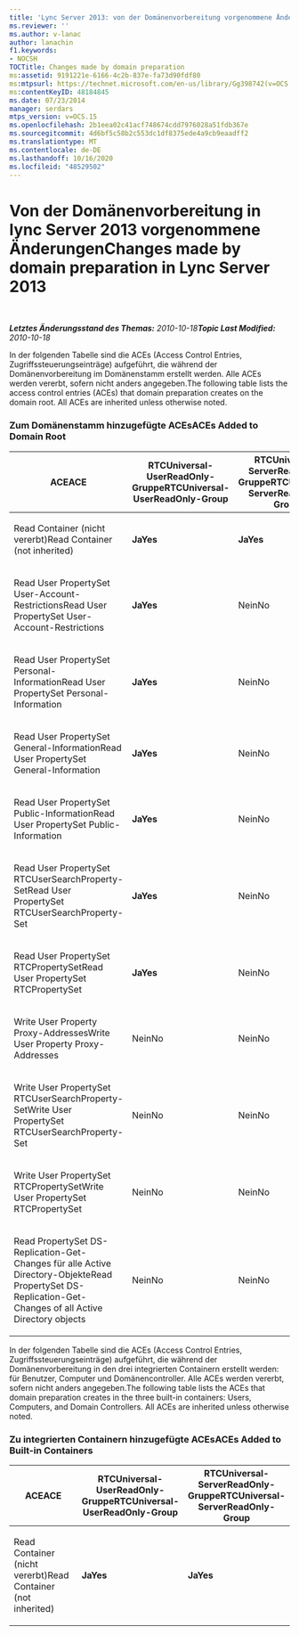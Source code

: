 ```yaml
---
title: 'Lync Server 2013: von der Domänenvorbereitung vorgenommene Änderungen'
ms.reviewer: ''
ms.author: v-lanac
author: lanachin
f1.keywords:
- NOCSH
TOCTitle: Changes made by domain preparation
ms:assetid: 9191221e-6166-4c2b-837e-fa73d90fdf80
ms:mtpsurl: https://technet.microsoft.com/en-us/library/Gg398742(v=OCS.15)
ms:contentKeyID: 48184845
ms.date: 07/23/2014
manager: serdars
mtps_version: v=OCS.15
ms.openlocfilehash: 2b1eea02c41acf748674cdd7976028a51fdb367e
ms.sourcegitcommit: 4d6bf5c58b2c553dc1df8375ede4a9cb9eaadff2
ms.translationtype: MT
ms.contentlocale: de-DE
ms.lasthandoff: 10/16/2020
ms.locfileid: "48529502"
---
```

# <a name="changes-made-by-domain-preparation-in-lync-server-2013"></a><span data-ttu-id="2e843-102">Von der Domänenvorbereitung in lync Server 2013 vorgenommene Änderungen</span><span class="sxs-lookup"><span data-stu-id="2e843-102">Changes made by domain preparation in Lync Server 2013</span></span>

<div data-xmlns="http://www.w3.org/1999/xhtml">

<div class="topic" data-xmlns="http://www.w3.org/1999/xhtml" data-msxsl="urn:schemas-microsoft-com:xslt" data-cs="https://msdn.microsoft.com/">

<div data-asp="https://msdn2.microsoft.com/asp">



</div>

<div id="mainSection">

<div id="mainBody">

<span> </span>

<span data-ttu-id="2e843-103">_**Letztes Änderungsstand des Themas:** 2010-10-18_</span><span class="sxs-lookup"><span data-stu-id="2e843-103">_**Topic Last Modified:** 2010-10-18_</span></span>

<span data-ttu-id="2e843-p101">In der folgenden Tabelle sind die ACEs (Access Control Entries, Zugriffssteuerungseinträge) aufgeführt, die während der Domänenvorbereitung im Domänenstamm erstellt werden. Alle ACEs werden vererbt, sofern nicht anders angegeben.</span><span class="sxs-lookup"><span data-stu-id="2e843-p101">The following table lists the access control entries (ACEs) that domain preparation creates on the domain root. All ACEs are inherited unless otherwise noted.</span></span>

<div id="sectionSection0" class="section">

### <a name="aces-added-to-domain-root"></a><span data-ttu-id="2e843-106">Zum Domänenstamm hinzugefügte ACEs</span><span class="sxs-lookup"><span data-stu-id="2e843-106">ACEs Added to Domain Root</span></span>

<table style="width:100%;">
<colgroup>
<col style="width: 16%" />
<col style="width: 16%" />
<col style="width: 16%" />
<col style="width: 16%" />
<col style="width: 16%" />
<col style="width: 16%" />
</colgroup>
<thead>
<tr class="header">
<th><span data-ttu-id="2e843-107">ACE</span><span class="sxs-lookup"><span data-stu-id="2e843-107">ACE</span></span></th>
<th><span data-ttu-id="2e843-108">RTCUniversal-UserReadOnly-Gruppe</span><span class="sxs-lookup"><span data-stu-id="2e843-108">RTCUniversal-UserReadOnly-Group</span></span></th>
<th><span data-ttu-id="2e843-109">RTCUniversal-ServerReadOnly-Gruppe</span><span class="sxs-lookup"><span data-stu-id="2e843-109">RTCUniversal-ServerReadOnly-Group</span></span></th>
<th><span data-ttu-id="2e843-110">RTCUniversal-UserAdmins</span><span class="sxs-lookup"><span data-stu-id="2e843-110">RTCUniversal-UserAdmins</span></span></th>
<th><span data-ttu-id="2e843-111">RTCHSUniversal-Services</span><span class="sxs-lookup"><span data-stu-id="2e843-111">RTCHSUniversal-Services</span></span></th>
<th><span data-ttu-id="2e843-112">Authenticated-Users</span><span class="sxs-lookup"><span data-stu-id="2e843-112">Authenticated-Users</span></span></th>
</tr>
</thead>
<tbody>
<tr class="odd">
<td><p><span data-ttu-id="2e843-113">Read Container (nicht vererbt)</span><span class="sxs-lookup"><span data-stu-id="2e843-113">Read Container (not inherited)</span></span></p></td>
<td><p><span data-ttu-id="2e843-114"><strong>Ja</strong></span><span class="sxs-lookup"><span data-stu-id="2e843-114"><strong>Yes</strong></span></span></p></td>
<td><p><span data-ttu-id="2e843-115"><strong>Ja</strong></span><span class="sxs-lookup"><span data-stu-id="2e843-115"><strong>Yes</strong></span></span></p></td>
<td><p><span data-ttu-id="2e843-116">Nein</span><span class="sxs-lookup"><span data-stu-id="2e843-116">No</span></span></p></td>
<td><p><span data-ttu-id="2e843-117">Nein</span><span class="sxs-lookup"><span data-stu-id="2e843-117">No</span></span></p></td>
<td><p><span data-ttu-id="2e843-118">Nein</span><span class="sxs-lookup"><span data-stu-id="2e843-118">No</span></span></p></td>
</tr>
<tr class="even">
<td><p><span data-ttu-id="2e843-119">Read User PropertySet User-Account-Restrictions</span><span class="sxs-lookup"><span data-stu-id="2e843-119">Read User PropertySet User-Account-Restrictions</span></span></p></td>
<td><p><span data-ttu-id="2e843-120"><strong>Ja</strong></span><span class="sxs-lookup"><span data-stu-id="2e843-120"><strong>Yes</strong></span></span></p></td>
<td><p><span data-ttu-id="2e843-121">Nein</span><span class="sxs-lookup"><span data-stu-id="2e843-121">No</span></span></p></td>
<td><p><span data-ttu-id="2e843-122">Nein</span><span class="sxs-lookup"><span data-stu-id="2e843-122">No</span></span></p></td>
<td><p><span data-ttu-id="2e843-123">Nein</span><span class="sxs-lookup"><span data-stu-id="2e843-123">No</span></span></p></td>
<td><p><span data-ttu-id="2e843-124">Nein</span><span class="sxs-lookup"><span data-stu-id="2e843-124">No</span></span></p></td>
</tr>
<tr class="odd">
<td><p><span data-ttu-id="2e843-125">Read User PropertySet Personal-Information</span><span class="sxs-lookup"><span data-stu-id="2e843-125">Read User PropertySet Personal-Information</span></span></p></td>
<td><p><span data-ttu-id="2e843-126"><strong>Ja</strong></span><span class="sxs-lookup"><span data-stu-id="2e843-126"><strong>Yes</strong></span></span></p></td>
<td><p><span data-ttu-id="2e843-127">Nein</span><span class="sxs-lookup"><span data-stu-id="2e843-127">No</span></span></p></td>
<td><p><span data-ttu-id="2e843-128">Nein</span><span class="sxs-lookup"><span data-stu-id="2e843-128">No</span></span></p></td>
<td><p><span data-ttu-id="2e843-129">Nein</span><span class="sxs-lookup"><span data-stu-id="2e843-129">No</span></span></p></td>
<td><p><span data-ttu-id="2e843-130">Nein</span><span class="sxs-lookup"><span data-stu-id="2e843-130">No</span></span></p></td>
</tr>
<tr class="even">
<td><p><span data-ttu-id="2e843-131">Read User PropertySet General-Information</span><span class="sxs-lookup"><span data-stu-id="2e843-131">Read User PropertySet General-Information</span></span></p></td>
<td><p><span data-ttu-id="2e843-132"><strong>Ja</strong></span><span class="sxs-lookup"><span data-stu-id="2e843-132"><strong>Yes</strong></span></span></p></td>
<td><p><span data-ttu-id="2e843-133">Nein</span><span class="sxs-lookup"><span data-stu-id="2e843-133">No</span></span></p></td>
<td><p><span data-ttu-id="2e843-134">Nein</span><span class="sxs-lookup"><span data-stu-id="2e843-134">No</span></span></p></td>
<td><p><span data-ttu-id="2e843-135">Nein</span><span class="sxs-lookup"><span data-stu-id="2e843-135">No</span></span></p></td>
<td><p><span data-ttu-id="2e843-136">Nein</span><span class="sxs-lookup"><span data-stu-id="2e843-136">No</span></span></p></td>
</tr>
<tr class="odd">
<td><p><span data-ttu-id="2e843-137">Read User PropertySet Public-Information</span><span class="sxs-lookup"><span data-stu-id="2e843-137">Read User PropertySet Public-Information</span></span></p></td>
<td><p><span data-ttu-id="2e843-138"><strong>Ja</strong></span><span class="sxs-lookup"><span data-stu-id="2e843-138"><strong>Yes</strong></span></span></p></td>
<td><p><span data-ttu-id="2e843-139">Nein</span><span class="sxs-lookup"><span data-stu-id="2e843-139">No</span></span></p></td>
<td><p><span data-ttu-id="2e843-140">Nein</span><span class="sxs-lookup"><span data-stu-id="2e843-140">No</span></span></p></td>
<td><p><span data-ttu-id="2e843-141">Nein</span><span class="sxs-lookup"><span data-stu-id="2e843-141">No</span></span></p></td>
<td><p><span data-ttu-id="2e843-142">Nein</span><span class="sxs-lookup"><span data-stu-id="2e843-142">No</span></span></p></td>
</tr>
<tr class="even">
<td><p><span data-ttu-id="2e843-143">Read User PropertySet RTCUserSearchProperty-Set</span><span class="sxs-lookup"><span data-stu-id="2e843-143">Read User PropertySet RTCUserSearchProperty-Set</span></span></p></td>
<td><p><span data-ttu-id="2e843-144"><strong>Ja</strong></span><span class="sxs-lookup"><span data-stu-id="2e843-144"><strong>Yes</strong></span></span></p></td>
<td><p><span data-ttu-id="2e843-145">Nein</span><span class="sxs-lookup"><span data-stu-id="2e843-145">No</span></span></p></td>
<td><p><span data-ttu-id="2e843-146">Nein</span><span class="sxs-lookup"><span data-stu-id="2e843-146">No</span></span></p></td>
<td><p><span data-ttu-id="2e843-147">Nein</span><span class="sxs-lookup"><span data-stu-id="2e843-147">No</span></span></p></td>
<td><p><span data-ttu-id="2e843-148"><strong>Ja</strong></span><span class="sxs-lookup"><span data-stu-id="2e843-148"><strong>Yes</strong></span></span></p></td>
</tr>
<tr class="odd">
<td><p><span data-ttu-id="2e843-149">Read User PropertySet RTCPropertySet</span><span class="sxs-lookup"><span data-stu-id="2e843-149">Read User PropertySet RTCPropertySet</span></span></p></td>
<td><p><span data-ttu-id="2e843-150"><strong>Ja</strong></span><span class="sxs-lookup"><span data-stu-id="2e843-150"><strong>Yes</strong></span></span></p></td>
<td><p><span data-ttu-id="2e843-151">Nein</span><span class="sxs-lookup"><span data-stu-id="2e843-151">No</span></span></p></td>
<td><p><span data-ttu-id="2e843-152">Nein</span><span class="sxs-lookup"><span data-stu-id="2e843-152">No</span></span></p></td>
<td><p><span data-ttu-id="2e843-153">Nein</span><span class="sxs-lookup"><span data-stu-id="2e843-153">No</span></span></p></td>
<td><p><span data-ttu-id="2e843-154">Nein</span><span class="sxs-lookup"><span data-stu-id="2e843-154">No</span></span></p></td>
</tr>
<tr class="even">
<td><p><span data-ttu-id="2e843-155">Write User Property Proxy-Addresses</span><span class="sxs-lookup"><span data-stu-id="2e843-155">Write User Property Proxy-Addresses</span></span></p></td>
<td><p><span data-ttu-id="2e843-156">Nein</span><span class="sxs-lookup"><span data-stu-id="2e843-156">No</span></span></p></td>
<td><p><span data-ttu-id="2e843-157">Nein</span><span class="sxs-lookup"><span data-stu-id="2e843-157">No</span></span></p></td>
<td><p><span data-ttu-id="2e843-158"><strong>Ja</strong></span><span class="sxs-lookup"><span data-stu-id="2e843-158"><strong>Yes</strong></span></span></p></td>
<td><p><span data-ttu-id="2e843-159">Nein</span><span class="sxs-lookup"><span data-stu-id="2e843-159">No</span></span></p></td>
<td><p><span data-ttu-id="2e843-160">Nein</span><span class="sxs-lookup"><span data-stu-id="2e843-160">No</span></span></p></td>
</tr>
<tr class="odd">
<td><p><span data-ttu-id="2e843-161">Write User PropertySet RTCUserSearchProperty-Set</span><span class="sxs-lookup"><span data-stu-id="2e843-161">Write User PropertySet RTCUserSearchProperty-Set</span></span></p></td>
<td><p><span data-ttu-id="2e843-162">Nein</span><span class="sxs-lookup"><span data-stu-id="2e843-162">No</span></span></p></td>
<td><p><span data-ttu-id="2e843-163">Nein</span><span class="sxs-lookup"><span data-stu-id="2e843-163">No</span></span></p></td>
<td><p><span data-ttu-id="2e843-164"><strong>Ja</strong></span><span class="sxs-lookup"><span data-stu-id="2e843-164"><strong>Yes</strong></span></span></p></td>
<td><p><span data-ttu-id="2e843-165">Nein</span><span class="sxs-lookup"><span data-stu-id="2e843-165">No</span></span></p></td>
<td><p><span data-ttu-id="2e843-166">Nein</span><span class="sxs-lookup"><span data-stu-id="2e843-166">No</span></span></p></td>
</tr>
<tr class="even">
<td><p><span data-ttu-id="2e843-167">Write User PropertySet RTCPropertySet</span><span class="sxs-lookup"><span data-stu-id="2e843-167">Write User PropertySet RTCPropertySet</span></span></p></td>
<td><p><span data-ttu-id="2e843-168">Nein</span><span class="sxs-lookup"><span data-stu-id="2e843-168">No</span></span></p></td>
<td><p><span data-ttu-id="2e843-169">Nein</span><span class="sxs-lookup"><span data-stu-id="2e843-169">No</span></span></p></td>
<td><p><span data-ttu-id="2e843-170"><strong>Ja</strong></span><span class="sxs-lookup"><span data-stu-id="2e843-170"><strong>Yes</strong></span></span></p></td>
<td><p><span data-ttu-id="2e843-171">Nein</span><span class="sxs-lookup"><span data-stu-id="2e843-171">No</span></span></p></td>
<td><p><span data-ttu-id="2e843-172">Nein</span><span class="sxs-lookup"><span data-stu-id="2e843-172">No</span></span></p></td>
</tr>
<tr class="odd">
<td><p><span data-ttu-id="2e843-173">Read PropertySet DS-Replication-Get-Changes für alle Active Directory-Objekte</span><span class="sxs-lookup"><span data-stu-id="2e843-173">Read PropertySet DS-Replication-Get-Changes of all Active Directory objects</span></span></p></td>
<td><p><span data-ttu-id="2e843-174">Nein</span><span class="sxs-lookup"><span data-stu-id="2e843-174">No</span></span></p></td>
<td><p><span data-ttu-id="2e843-175">Nein</span><span class="sxs-lookup"><span data-stu-id="2e843-175">No</span></span></p></td>
<td><p><span data-ttu-id="2e843-176">Nein</span><span class="sxs-lookup"><span data-stu-id="2e843-176">No</span></span></p></td>
<td><p><span data-ttu-id="2e843-177"><strong>Ja</strong></span><span class="sxs-lookup"><span data-stu-id="2e843-177"><strong>Yes</strong></span></span></p></td>
<td><p><span data-ttu-id="2e843-178">Nein</span><span class="sxs-lookup"><span data-stu-id="2e843-178">No</span></span></p></td>
</tr>
</tbody>
</table>


<span data-ttu-id="2e843-p102">In der folgenden Tabelle sind die ACEs (Access Control Entries, Zugriffssteuerungseinträge) aufgeführt, die während der Domänenvorbereitung in den drei integrierten Containern erstellt werden: für Benutzer, Computer und Domänencontroller. Alle ACEs werden vererbt, sofern nicht anders angegeben.</span><span class="sxs-lookup"><span data-stu-id="2e843-p102">The following table lists the ACEs that domain preparation creates in the three built-in containers: Users, Computers, and Domain Controllers. All ACEs are inherited unless otherwise noted.</span></span>

### <a name="aces-added-to-built-in-containers"></a><span data-ttu-id="2e843-181">Zu integrierten Containern hinzugefügte ACEs</span><span class="sxs-lookup"><span data-stu-id="2e843-181">ACEs Added to Built-in Containers</span></span>

<table>
<colgroup>
<col style="width: 33%" />
<col style="width: 33%" />
<col style="width: 33%" />
</colgroup>
<thead>
<tr class="header">
<th><span data-ttu-id="2e843-182">ACE</span><span class="sxs-lookup"><span data-stu-id="2e843-182">ACE</span></span></th>
<th><span data-ttu-id="2e843-183">RTCUniversal-UserReadOnly-Gruppe</span><span class="sxs-lookup"><span data-stu-id="2e843-183">RTCUniversal-UserReadOnly-Group</span></span></th>
<th><span data-ttu-id="2e843-184">RTCUniversal-ServerReadOnly-Gruppe</span><span class="sxs-lookup"><span data-stu-id="2e843-184">RTCUniversal-ServerReadOnly-Group</span></span></th>
</tr>
</thead>
<tbody>
<tr class="odd">
<td><p><span data-ttu-id="2e843-185">Read Container (nicht vererbt)</span><span class="sxs-lookup"><span data-stu-id="2e843-185">Read Container (not inherited)</span></span></p></td>
<td><p><span data-ttu-id="2e843-186"><strong>Ja</strong></span><span class="sxs-lookup"><span data-stu-id="2e843-186"><strong>Yes</strong></span></span></p></td>
<td><p><span data-ttu-id="2e843-187"><strong>Ja</strong></span><span class="sxs-lookup"><span data-stu-id="2e843-187"><strong>Yes</strong></span></span></p></td>
</tr>
</tbody>
</table>


</div>

</div>

<span> </span>

</div>

</div>

</div>

